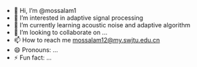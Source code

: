 - 👋 Hi, I’m @mossalam1
- 👀 I’m interested in adaptive signal processing
- 🌱 I’m currently learning  acoustic noise and adaptive algorithm
- 💞️ I’m looking to collaborate on ...
- 📫 How to reach me mossalam12@my.swjtu.edu.cn
- 😄 Pronouns: ...
- ⚡ Fun fact: ...

<!---
mossalam1/mossalam1 is a ✨ special ✨ repository because its `README.md` (this file) appears on your GitHub profile.
You can click the Preview link to take a look at your changes.
--->

